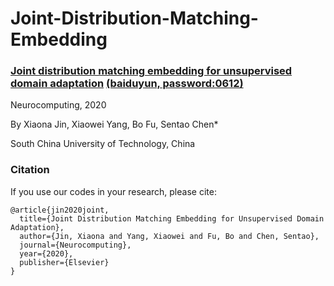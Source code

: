 # Joint-Distribution-Matching-Embedding
### [Joint distribution matching embedding for unsupervised domain adaptation](http://www.sciencedirect.com/science/article/pii/S0925231220309802) [(baiduyun, password:0612)](https://pan.baidu.com/s/1dcuIpXudVbRnUC3k5-j7gw)
Neurocomputing, 2020

By Xiaona Jin, Xiaowei Yang, Bo Fu, Sentao Chen*

South China University of Technology, China

### Citation
If you use our codes in your research, please cite:

```
@article{jin2020joint,
  title={Joint Distribution Matching Embedding for Unsupervised Domain Adaptation},
  author={Jin, Xiaona and Yang, Xiaowei and Fu, Bo and Chen, Sentao},
  journal={Neurocomputing},
  year={2020},
  publisher={Elsevier}
}
```
